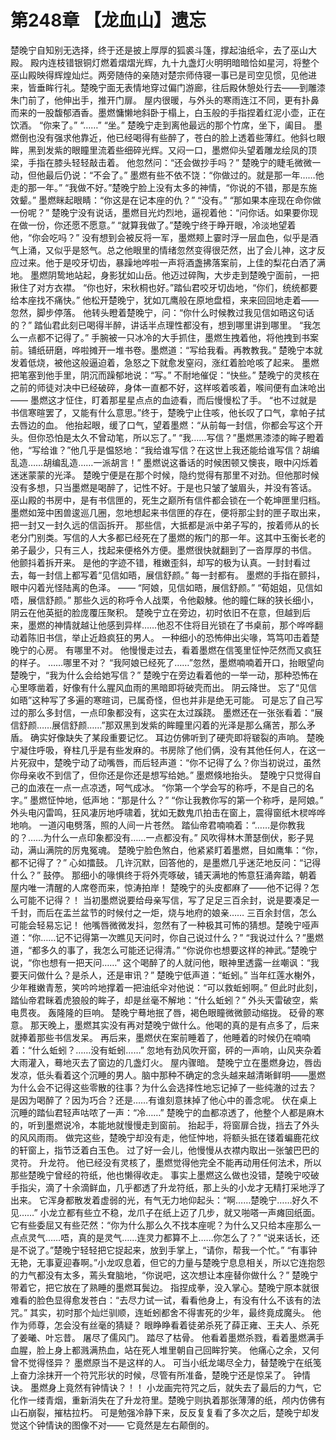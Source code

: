 # 第248章 【龙血山】遗忘
楚晚宁自知别无选择，终于还是披上厚厚的狐裘斗篷，撑起油纸伞，去了巫山大殿。
殿内连枝错银铜灯燃着熠熠光辉，九十九盏灯火明明暗暗恰如星河，将整个巫山殿映得辉煌灿烂。两旁随侍的亲随对楚宗师侍寝一事已是司空见惯，见他进来，皆垂眸行礼。楚晚宁面无表情地穿过偏门游廊，往后殿休憩处行去——到雕漆朱门前了，他伸出手，推开门扉。
屋内很暖，与外头的寒雨连江不同，更有扑鼻而来的一股馥郁酒香。墨燃慵懒地斜卧于榻上，白玉般的手指捏着红泥小壶，正在饮酒。
“你来了。”
“……”
“坐。”
楚晚宁走到离他最远的那个竹席，坐下，阖目。
墨燃倒也没有强求他靠近，他已经喝得有些醉了，苍白的脸上透着些薄红。他斜乜眼眸，黑到发紫的眼瞳里流着些细碎光辉。又闷一口，墨燃仰头望着雕龙绘凤的顶梁，手指在膝头轻轻敲击着。
他忽然问：“还会做抄手吗？”
楚晚宁的睫毛微微一动，但他最后仍说：“不会了。”
墨燃有些不依不饶：“你做过的。就是那一年……他走的那一年。”
“我做不好。”楚晚宁脸上没有太多的神情，“你说的不错，那是东施效颦。”
墨燃眯起眼睛：“你这是在记本座的仇？”
“没有。”
“那如果本座现在命你做一份呢？”
楚晚宁没有说话，墨燃目光灼烈地，逼视着他：“问你话。如果要你现在做一份，你还愿不愿意。”
“就算我做了。”楚晚宁终于睁开眼，冷淡地望着他，“你会吃吗？”
没有想到会被反将一军，墨燃颊上霎时浮一层血色，似乎是酒气上涌，又似乎是怒气。总之他眼里的情绪忽然变得很茫然，出了会儿神，这才反应过来。他于是咬牙切齿，暴躁地哗啦一声将酒盏拂落案前，上佳的梨花白洒了满地。
墨燃阴鸷地站起，身影犹如山岳。他迈过碎陶，大步走到楚晚宁面前，一把揪住了对方衣襟。
“你也好，宋秋桐也好。”踏仙君咬牙切齿地，“你们，统统都要给本座找不痛快。”
他松开楚晚宁，犹如兀鹰般在原地盘桓，来来回回地走着——
忽然，脚步停落。
他转头瞪着楚晚宁，问：“你什么时候教过我见信如晤这句话的？”
踏仙君此刻已喝得半醉，讲话半点理性都没有，想到哪里讲到哪里。
“我怎么一点都不记得了。”
手腕被一只冰冷的大手抓住，墨燃生拽着他，将他拽到书案前。铺纸研磨，哗啦摊开一堆书卷。墨燃道：“写给我看。再教教我。”
楚晚宁本就发着低烧，被他这般逼迫着，急怒之下就愈发窒闷，涨红着脸呛咳了起来。
墨燃把笔塞到他手里，阴沉而躁郁地说：“写。”
不耐地催促：“快些。”
楚晚宁的灵核在之前的师徒对决中已经破碎，身体一直都不好，这样咳着咳着，喉间便有血沫呛出——
墨燃这才怔住，盯着那星星点点的血迹看，而后慢慢松了手。
“也不过就是书信寒暄罢了，又能有什么意思。”终于，楚晚宁止住咳，他长叹了口气，拿帕子拭去唇边的血。
他抬起眼，缓了口气，望着墨燃：“从前每一封信，你都会写这个开头。但你恐怕是太久不曾动笔，所以忘了。”
“我……写信？”墨燃黑漆漆的眸子瞪着他，“写给谁？”他几乎是愠怒地：“我给谁写信？在这世上我还能给谁写信？胡编乱造……胡编乱造……一派胡言！”
墨燃说这番话的时候困顿又懊丧，眼中闪烁着迷迷蒙蒙的光泽。
楚晚宁便是在那个时候，隐约觉得有那里不对劲。但他那时候没有多想，只当墨燃是喝醉了，记性不好。于是也只皱了皱眉头，并没有答话。
巫山殿的书房中，是有书信匣的，死生之巅所有信件都会锁在一个乾坤匣里归档。墨燃如笼中困兽逡巡几圈，忽地想起来书信匣的存在，便将那尘封的匣子取出来，把一封又一封久远的信函拆开。
那些信，大抵都是派中弟子写的，按着师从的长老分门别类。写信的人大多都已经死在了墨燃的叛门的那一年。这其中玉衡长老的弟子最少，只有三人，找起来便格外方便。墨燃很快就翻到了一沓厚厚的书信。
他颤抖着拆开来。
是他的字迹不错，稚嫩歪斜，却写的极为认真。一封封看过去，每一封信上都写着“见信如晤，展信舒颜。”
每一封都有。
墨燃的手指在颤抖，眼中闪着光怪陆离的色泽。
——
“阿娘，见信如晤，展信舒颜。”
“荀姐姐，见信如唔，展信舒颜。”
那些久远的称呼令人战栗，令他觳觫。他的瞳仁眯的狭长细小，阴云在他英挺的脸庞覆压聚积。
楚晚宁立在旁边，初时依旧不在意，但越到后来，墨燃的神情就越让他感到异样……他忍不住将目光锁在了书桌前，那个哗哗翻动着陈旧书信，举止近趋疯狂的男人。
一种细小的恐怖伸出尖喙，笃笃叩击着楚晚宁的心房。
有哪里不对。
他慢慢走过去，看着墨燃在信笺里怔忡茫然而又疯狂的样子。
……哪里不对？
“我阿娘已经死了……”忽然，墨燃喃喃着开口，抬眼望向楚晚宁，“我为什么会给她写信？”
楚晚宁在旁边看着他的一举一动，那种恐怖在心里啄凿着，好像有什么腥风血雨的黑暗即将破壳而出。
阴云降世。
忘了“见信如晤”这种写了多遍的寒暄词，已属奇怪，但也并非是绝无可能。
可是忘了自己写过的那么多封信，一点印象都没有，这实在太过蹊跷。
墨燃还在一张张看着：“展信舒颜……展信舒颜……”那双黑到发紫的眸瞳里闪着的光泽是那么痛苦，那么矛盾。
确实好像缺失了某段重要记忆。
耳边仿佛听到了硬壳即将皲裂的声响。
楚晚宁凝住呼吸，脊柱几乎是有些发麻的。书房除了他们俩，没有其他任何人，在这一片死寂中，楚晚宁动了动嘴唇，而后轻声道：“你不记得了么？你当初说过，虽然你母亲收不到信了，但你还是你还是想写给她。”
墨燃倏地抬头。
楚晚宁只觉得自己的血液在一点一点凉透，呵气成冰。
“你第一个学会写的称呼，不是自己的名字。”
墨燃怔忡地，低声地：“那是什么？”
“你让我教你写的第一个称呼，是阿娘。”
外头电闪雷鸣，狂风凄厉地呼啸着，犹如无数鬼爪拍击在窗上，震得窗纸木棂哗哗地响。
一道闪电劈落，照的人间一片苍然。
踏仙帝君喃喃着：“……是你教我的？……为什么一点印象都没有……一点都没有。”
风吹得林木萧瑟倒伏，影子晃动，满山满院的厉鬼冤魂。
楚晚宁脸色煞白，他紧紧盯着墨燃，目如鹰隼：“你，都不记得了？”
心如擂鼓。
几许沉默，回答他的，是墨燃几乎迷茫地反问：“记得什么？”
鼓停。
那细小的喙惧终于将外壳啄破，铺天满地的怖意狂涌奔踏，朝着屋内唯一清醒的人席卷而来，惊涛拍岸！
楚晚宁的头皮都麻了——他不记得？怎么可能不记得？！
当初墨燃说要给母亲写信，写了足足三百余封，说是要凑足一千封，而后在盂兰盆节的时候付之一炬，烧与地府的娘亲……
三百余封信，怎么可能会轻易忘记！
他嘴唇微微发抖，忽然有了一种极其可怖的猜想。楚晚宁哑声道：“你……记不记得第一次瞧见天问时，你自己说过什么？”
“我说过什么？”墨燃道，“都多久的事了，我怎么可能还记得清。”
“你说你也想要这样的神武。”楚晚宁说，“你也想有一把天问……”
这个喝醉了的人就问他，眼神里透露一丝嘲讽：“我要天问做什么？是杀人，还是审讯？”
楚晚宁低声道：“蚯蚓。”
当年红莲水榭外，少年稚嫩青葱，笑吟吟地撑着一把油纸伞对他说：“可以救蚯蚓啊。”
但此时此刻，踏仙帝君眯着虎狼般的眸子，却是丝毫不解地：“什么蚯蚓？”
外头天雷破空，紫电贯夜。
轰隆隆的巨响。
楚晚宁蓦地抿了唇，褐色眼瞳微微颤动缩拢。
砭骨的寒意。
那天晚上，墨燃其实没有再对楚晚宁做什么。他喝的真的是有点多了，后来就捧着那些书信发呆。
再后来，墨燃伏在案前睡着了，他睡着的时候仍在喃喃着：“什么蚯蚓？……没有蚯蚓……”
忽地有劲风吹开窗，砰的一声响，山风夹杂着大雨灌入，蓦地灭去了窗边的几盏灯火。
屋内骤暗。
楚晚宁立在墨燃身边，唇齿发凉，低头看着这个沉睡的男人。脑中那种不确定的念头越来越清晰鲜明——墨燃为什么会不记得这些零散的往事？为什么会选择性地忘记掉了一些纯澈的过去？
是因为喝醉了？因为巧合？还是……有谁刻意抹掉了他心中的善念呢。
伏在桌上沉睡的踏仙君轻声咕哝了一声：“冷……”
楚晚宁的血都凉透了，他整个人都是麻木的，听到墨燃说冷，本能地就慢慢走到窗前。
抬起手，将窗扉合拢，挡去了外头的风风雨雨。
做完这些，楚晚宁却没有走，他怔忡地，将额头抵在镂着蝙鹿花纹的轩窗上，指节泛着白玉色。
过了好一会儿，他慢慢从衣襟内取出一张皱巴巴的灵符。
升龙符。
他已经没有灵核了，墨燃觉得他完全不能再动用任何法术，所以那些楚晚宁曾经的符纸，他也懒得收走。
事实上墨燃这么做也没错，楚晚宁咬破手指尖，滴了十余滴鲜血，几乎都透了升龙符纸，那上头的小龙才无精打采地浮了出来。
它浑身都散发着虚弱的光，有气无力地仰起头：“啊……楚晚宁……好久不见……”
小龙立都有些立不稳，龙爪子在纸上迈了几步，就又啪嗒一声瘫回纸面。它有些委屈又有些茫然：“你为什么那么久不找本座呢？为什么又只给本座那么一点点灵气……唔，真的是灵气……连灵力都算不上……你怎么了？”
“说来话长，还是不说了。”楚晚宁轻轻把它捉起来，放到手掌上，“请你，帮我一个忙。”
“有事钟无艳，无事夏迎春啊。”小龙叹息着，但它的力量与楚晚宁息息相关，所以它连抱怨的力气都没有太多，蔫头耷脑地，“你说吧，这次想让本座替你做什么？”
楚晚宁带着它，把它放在了熟睡的墨燃耳鬓边。
指捏成拳，没入掌心。楚晚宁原本就很难看的脸色显得愈发苍白：“去尽力试一试，看看他身上，有没有什么不该有的法咒。”
其实，初时那个灿烂驯顺，连蚯蚓都舍不得害死的少年，最终竟成魔头。
他作为师尊，怎会没有丝毫的猜疑？
眼睁睁看着徒弟杀死了薛正雍、王夫人、杀死了姜曦、叶忘昔。
屠尽了儒风门。
踏尽了枯骨。
他看着墨燃杀戮，看着墨燃满手血腥，脸上身上都溅满热血，站在死人堆里朝自己回眸狞笑。
他痛心之余，又何曾不觉得怪异？
墨燃原当不是这样的人。
可当小纸龙竭尽全力，替楚晚宁在纸笺上奋力涂抹开一个符咒形状的时候，尽管有所准备，楚晚宁还是惊呆了。
钟情诀。
墨燃身上竟然有钟情诀？！！
小龙画完符咒之后，就失去了最后的力气，它化作一缕青烟，重新消失在了升龙符里。楚晚宁则执着那张薄薄的纸，颅内仿佛有山石崩裂，摧枯拉朽。
可是勉强冷静下来，反反复复看了多次之后，楚晚宁却发觉这个钟情诀的图像不对——
它竟然是左右颠倒的。
